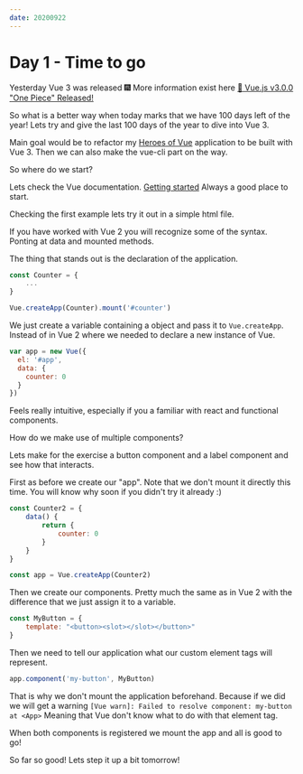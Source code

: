```yaml
---
date: 20200922
---
```

# Day 1 - Time to go

Yesterday Vue 3 was released :fireworks: More information exist here [🍰 Vue.js v3.0.0 "One Piece" Released!](https://news.vuejs.org/issues/186)
  
So what is a better way when today marks that we have 100 days left of the year! Lets try and give the last 100 days of the year to dive into Vue 3.
  
Main goal would be to refactor my [Heroes of Vue](https://heroes-of-vue.netlify.app/) application to be built with Vue 3. Then we can also make the vue-cli part on the way.

So where do we start?

Lets check the Vue documentation. [Getting started](https://v3.vuejs.org/guide/introduction.html#getting-started) Always a good place to start.

Checking the first example lets try it out in a simple html file.

If you have worked with Vue 2 you will recognize some of the syntax. Ponting at data and mounted methods.

The thing that stands out is the declaration of the application.

```js
const Counter = {
    ...
}

Vue.createApp(Counter).mount('#counter')
```

We just create a variable containing a object and pass it to `Vue.createApp`. Instead of in Vue 2 where we needed to declare a new instance of Vue.

```js
var app = new Vue({
  el: '#app',
  data: {
    counter: 0
  }
})
```

Feels really intuitive, especially if you a familiar with react and functional components.

How do we make use of multiple components?

Lets make for the exercise a button component and a label component and see how that interacts.

First as before we create our "app". Note that we don't mount it directly this time. You will know why soon if you didn't try it already :)

```js
const Counter2 = {
    data() {
        return {
            counter: 0
        }
    }
}

const app = Vue.createApp(Counter2)
```

Then we create our components. Pretty much the same as in Vue 2 with the difference that we just assign it to a variable.

```js
const MyButton = {
    template: "<button><slot></slot></button>"
}
```

Then we need to tell our application what our custom element tags will represent.

```js
app.component('my-button', MyButton)
```

That is why we don't mount the application beforehand. Because if we did we will get a warning `[Vue warn]: Failed to resolve component: my-button at <App>` Meaning that Vue don't know what to do with that element tag.

When both components is registered we mount the app and all is good to go!

So far so good! Lets step it up a bit tomorrow!
